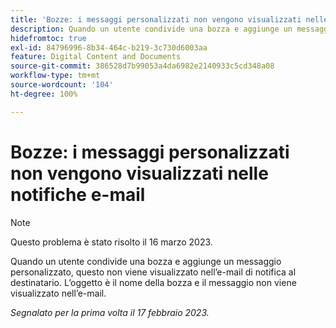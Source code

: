 ```yaml
---
title: 'Bozze: i messaggi personalizzati non vengono visualizzati nelle notifiche e-mail'
description: Quando un utente condivide una bozza e aggiunge un messaggio personalizzato, questo non viene visualizzato nell’e-mail di notifica al destinatario. L’oggetto è il nome della bozza e il messaggio non viene visualizzato nell’e-mail.
hidefromtoc: true
exl-id: 84796996-8b34-464c-b219-3c730d6003aa
feature: Digital Content and Documents
source-git-commit: 386528d7b99053a4da6982e2140933c5cd348a08
workflow-type: tm+mt
source-wordcount: '104'
ht-degree: 100%

---
```


# Bozze: i messaggi personalizzati non vengono visualizzati nelle notifiche e-mail

>[!NOTE]
>
>Questo problema è stato risolto il 16 marzo 2023.

Quando un utente condivide una bozza e aggiunge un messaggio personalizzato, questo non viene visualizzato nell’e-mail di notifica al destinatario. L’oggetto è il nome della bozza e il messaggio non viene visualizzato nell’e-mail.

_Segnalato per la prima volta il 17 febbraio 2023._
